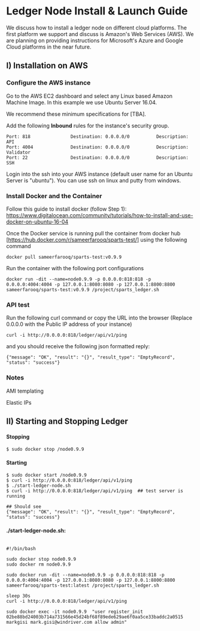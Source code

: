 # Ledger Node Install & Launch Guide
We discuss how to install a ledger node on different cloud platforms. The first platform we support and discuss is Amazon's Web Services (AWS). We are planning on providing instructions for Microsoft's Azure and Google Cloud platforms in the near future. 



## I) Installation on AWS

### Configure the AWS instance

Go to the AWS EC2 dashboard and select any Linux based Amazon Machine Image. In this example we use Ubuntu Server 16.04. 

We recommend these minimum specifications for [TBA].

Add the following **Inbound** rules for the instance's security group.

```
Port: 818               Destination: 0.0.0.0/0          Description: API
Port: 4004              Destination: 0.0.0.0/0          Description: Validator
Port: 22                Destination: 0.0.0.0/0          Description: SSH
```

Login into the ssh into your AWS instance (default user name for  an Ubuntu Server is "ubuntu"). You can use ssh on linux and putty from windows. 

### Install Docker and the Container

Follow this guide to install docker (follow Step 1): https://www.digitalocean.com/community/tutorials/how-to-install-and-use-docker-on-ubuntu-16-04

Once the Docker service is running pull the container from  docker hub  [https://hub.docker.com/r/sameerfarooq/sparts-test/] using the following command

```
docker pull sameerfarooq/sparts-test:v0.9.9
```

Run the container with the following port configurations

```
docker run -dit --name=node0.9.9 -p 0.0.0.0:818:818 -p 0.0.0.0:4004:4004 -p 127.0.0.1:8080:8080 -p 127.0.0.1:8800:8800 sameerfarooq/sparts-test:v0.9.9 /project/sparts_ledger.sh
```

### API test

Run the following curl command or copy the URL into the browser (Replace 0.0.0.0 with the Public IP address of your instance)

```
curl -i http://0.0.0.0:818/ledger/api/v1/ping
```

and you should receive the following json formatted reply:

```
{"message": "OK", "result": "{}", "result_type": "EmptyRecord", "status": "success"}
```

### Notes

AMI templating

Elastic IPs



## II) Starting and Stopping Ledger

#### Stopping

```
$ sudo docker stop /node0.9.9
```

#### Starting

```
$ sudo docker start /node0.9.9
$ curl -i http://0.0.0.0:818/ledger/api/v1/ping
$ ./start-ledger-node.sh
$ curl -i http://0.0.0.0:818/ledger/api/v1/ping  ## test server is running

## Should see
{"message": "OK", "result": "{}", "result_type": "EmptyRecord", "status": "success"}
```



#### ./start-ledger-node.sh:

```

#!/bin/bash

sudo docker stop node0.9.9
sudo docker rm node0.9.9

sudo docker run -dit --name=node0.9.9 -p 0.0.0.0:818:818 -p 0.0.0.0:4004:4004 -p 127.0.0.1:8080:8080 -p 127.0.0.1:8800:8800 sameerfarooq/sparts-test:latest /project/sparts_ledger.sh

sleep 30s
curl -i http://0.0.0.0:818/ledger/api/v1/ping

sudo docker exec -it node0.9.9  "user register_init 02be88bd24003b714a731566e45d24bf68f89ede629ae6f0aa5ce33baddc2a0515 markgisi mark.gisi@windriver.com allow admin"

```

